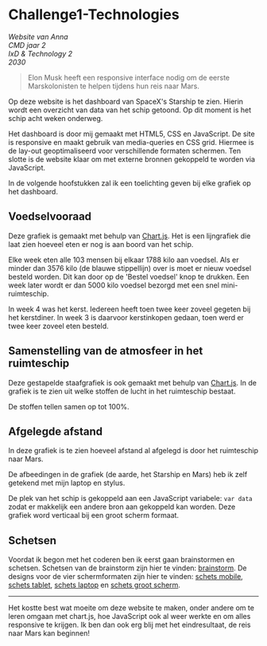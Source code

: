# Challenge1-Technologies
_Website van Anna  
CMD jaar 2  
IxD & Technology 2  
2030_

> Elon Musk heeft een responsive interface nodig om de eerste Marskolonisten te helpen tijdens hun reis naar Mars.

Op deze website is het dashboard van SpaceX's Starship te zien. Hierin wordt een overzicht van data van het schip getoond. Op dit moment is het schip acht weken onderweg.

Het dashboard is door mij gemaakt met HTML5, CSS en JavaScript. De site is responsive en maakt gebruik van media-queries en CSS grid. Hiermee is de lay-out geoptimaliseerd voor verschillende formaten schermen. Ten slotte is de website klaar om met externe bronnen gekoppeld te worden via JavaScript.

In de volgende hoofstukken zal ik een toelichting geven bij elke grafiek op het dashboard.

## Voedselvooraad
Deze grafiek is gemaakt met behulp van [Chart.js](https://www.chartjs.org/). Het is een lijngrafiek die laat zien hoeveel eten er nog is aan boord van het schip. 

Elke week eten alle 103 mensen bij elkaar 1788 kilo aan voedsel. Als er minder dan 3576 kilo (de blauwe stippellijn) over is moet er nieuw voedsel besteld worden. Dit kan door op de 'Bestel voedsel' knop te drukken. Een week later wordt er dan 5000 kilo voedsel bezorgd met een snel mini-ruimteschip.

In week 4 was het kerst. Iedereen heeft toen twee keer zoveel gegeten bij het kerstdiner. In week 3 is daarvoor kerstinkopen gedaan, toen werd er twee keer zoveel eten besteld.

## Samenstelling van de atmosfeer in het ruimteschip
Deze gestapelde staafgrafiek is ook gemaakt met behulp van [Chart.js](https://www.chartjs.org/). In de grafiek is te zien uit welke stoffen de lucht in het ruimteschip bestaat.

De stoffen tellen samen op tot 100%.


## Afgelegde afstand
In deze grafiek is te zien hoeveel afstand al afgelegd is door het ruimteschip naar Mars.

De afbeedingen in de grafiek (de aarde, het Starship en Mars) heb ik zelf getekend met mijn laptop en stylus.

De plek van het schip is gekoppeld aan een JavaScript variabele: `var data` zodat er makkelijk een andere bron aan gekoppeld kan worden. Deze grafiek word verticaal bij een groot scherm formaat.

## Schetsen
Voordat ik begon met het coderen ben ik eerst gaan brainstormen en schetsen. Schetsen van de brainstorm zijn hier te vinden: [brainstorm](brainstorm.png). De designs voor de vier schermformaten zijn hier te vinden: [schets mobile](schetsmobile.png), [schets tablet](schetstablet.png), [schets laptop](schetslaptop.png) en [schets groot scherm](schetsgrootscherm.png).

---

Het kostte best wat moeite om deze website te maken, onder andere om te leren omgaan met chart.js, hoe JavaScript ook al weer werkte en om alles responsive te krijgen. Ik ben dan ook erg blij met het eindresultaat, de reis naar Mars kan beginnen!